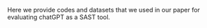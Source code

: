 Here we provide codes and datasets that we used in our paper for evaluating chatGPT as a SAST tool. 
